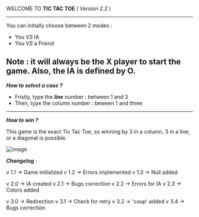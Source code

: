 WELCOME TO **TIC TAC TOE** ( *Version 2.2* )

----

You can initially choose between 2 modes : 
- You *VS* IA
- You *VS* a Friend

**Note** : it will always be the X player to start the game. Also, the IA is defined by O.
----

***How to select a case ?***
- Fristly, type the ***line*** number : between 1 and 3
- Then, type the column number : beween 1 and three

----

***How to win ?***

This game is the exact Tic Tac Toe, so winning by 3 in a column, 3 in a line, or a diagonal is possible.

![image](https://user-images.githubusercontent.com/81762192/143005413-faa5fc71-f041-440c-80a2-ac0fd72079c9.png)


***Changelog*** :

v 1.1 -> Game initialized
v 1.2 -> Errors implemented
v 1.3 -> Null added

v 2.0 -> IA created
v 2.1 -> Bugs correction
v 2.2 -> Errors for IA
v 2.3 -> Colors added

v 3.0 -> Redirection
v 3.1 -> Check for retry
v 3.2 -> 'coup' added
v 3.4 -> Bugs correction

